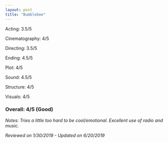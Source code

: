 ```yaml
---
layout: post
title: "Bumblebee"
---
```


Acting: 3.5/5

Cinematography: 4/5

Directing: 3.5/5

Ending: 4.5/5

Plot: 4/5

Sound: 4.5/5

Structure: 4/5

Visuals: 4/5

### Overall: 4/5 (Good)

*Notes: Tries a little too hard to be cool/emotional. Excellent use of radio and music.*

*Reviewed on 1/30/2019 - Updated on 6/20/2019*
